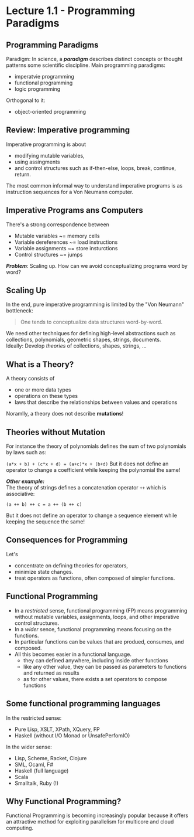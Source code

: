 # Lecture 1.1 - Programming Paradigms

## Programming Paradigms

Paradigm: In science, a ***paradigm*** describes distinct concepts or thought patterns some scientific discipline. Main programming paradigms:

* imperatvie programming
* functional programming
* logic programming

Orthogonal to it:

* object-oriented programming

## Review: Imperative programming
Imperative programming is about

* modifying mutable variables,
* using assingments
* and control structures such as if-then-else, loops, break, continue, return.

The most common informal way to understand imperative programs is as instruction sequences for a Von Neumann computer.

## Imperative Programs ans Computers
There's a strong correspondence between

* Mutable variables ~= memory cells
* Variable dereferences ~= load instructions
* Variable assignments ~= store insturctions
* Control structures ~= jumps

***Problem***: Scaling up. How can we avoid conceptualizing programs word by word?

## Scaling Up
 In the end, pure imperative programming is limited by the "Von Neumann" bottleneck:
 
 > One tends to conceptualize data structures word-by-word.

We need other techniques for defining high-level abstractions such as collections, polynomials, geometric shapes, strings, documents.  
Ideally: Develop *theories* of collections, shapes, strings, ...

## What is a Theory?
A theory consists of 

* one or more data types 
* operations on these types
* laws that describe the relationships between values and operations

Noramlly, a theory does not describe **mutations**!

## Theories without Mutation
For instance the theory of polynomials defines the sum of two polynomials by laws such as:

`(a*x + b) + (c*x + d) = (a+c)*x + (b+d)`
But it does not define an operator to change a coefficient while keeping the polynomial the same!

***Other example:***  
The theory of strings defines a concatenation operator `++` which is associative:

`(a ++ b) ++ c = a ++ (b ++ c)`

But it does not define an operator to change a sequence element while keeping the sequence the same!

## Consequences for Programming
Let's

* concentrate on defining theories for operators,
* minimize state changes.
* treat operators as functions, often composed of simpler functions.

## Functional Programming
* In a *restricted* sense, functional programming (FP) means programming without mutable variables, assignments, loops, and other imperative control structures.
* In a *wider* sence, functional programming means focusing on the functions.
* In particular functions can be values that are produed, consumes, and composed.
* All this becomes easier in a functional language.
	* they can defined anywhere, including inside other functions
	* like any other value, they can be passed as parameters to functions and returned as results
	* as for other values, there exists a set operators to compose functions

## Some functional programming languages
In the restricted sense:

* Pure Lisp, XSLT, XPath, XQuery, FP
* Haskell (without I/O Monad or UnsafePerfomIO)

In the wider sense:

* Lisp, Scheme, Racket, Clojure
* SML, Ocaml, F#
* Haskell (full language)
* Scala
* Smalltalk, Ruby (!)

## Why Functional Programming?
Functional Programming is becoming increasingly popular because it offers an attractive method for exploiting parallelism for multicore and cloud computing.